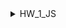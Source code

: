  <details>
  <summary>HW_1_JS</summary>
 1. Создать переменную “item_1”;
 2. Присвоить переменной item_1 цифру 5;
 3. Вывести в консоль item_1;
 4. Создать переменную “item_2”;
 5. Присвоить переменной item_2 цифру 3;
 6. Вывести в консоль item_2;
 7. Создать переменную “item_3”;
 8. Присвоить переменной item_3 сложение item_1 и item_2;
 9. Вывести в консоль item_3;
 10. Создать переменную “item_4”;
 11. Присвоить переменной item_4 строку “Yolochka”;
 12. Вывести в консоль item_4;
 13. Вывести в консоль сложение item_3 и item_4;
 14. Вывести в консоль умножение item_3 и item_4;
 15. Создать переменную “item_5”;
 16. Присвоить переменной item_5 переменную item_3;
 17. Создать переменную item_6;
 18. Создать переменную item_6_type;
 19. Присвоить переменной item_6 значение 15;
 20. Присвоить переменной item_6_type тип переменной item_6;
 21. Вывести в консоль тип данных item_6 в виде ——  “item_6 == ”  item_6,  “item_6_type == ”  item_6_type —— ; 
 22. Создать переменную item_7 и в ней преобразовать item_6 в String;
 23. Создать переменную item_7_type;
 24. Присвоить переменной item_7_type тип переменной item_7;
 25. Вывести в консоль тип данных item_7 в виде ——  “item_7 == ”  item_7,  “item_7_type == ”  item_7_type ——;  
 26. Создать переменную “age_1” и присвоить ей значение 10;
 27. Создать переменную “age_2” и присвоить ей значение 18;
 28. Создать переменную “age_3” и присвоить ей значение 60;
 29. Создать if в котором будите проверять значение переменной age_1;
 30. Если age_1 < age_2, вывести в консоль “You don’t have access cause your age is ” + age_1 + “ It’s less then ”;
 31. Если age_1 >=  age_2 и age_1 <  age_3, вывести в консоль “Welcome !”;
 32. Если age_1  > age_3, вывести в консоль “Keep calm and look Culture channel”.;
 33. Иначе выводите “Technical work”.;
 </details>
